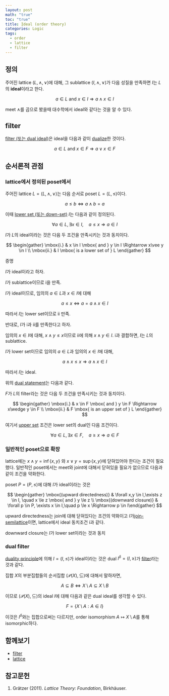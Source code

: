 ```yaml
---
layout: post
math: "true"
toc: "true"
title: Ideal (order theory)
categories: Logic
tags:
  - order
  - lattice
  - filter
---
```

## 정의

주어진 lattice ${ (L, \wedge, \vee) }$에 대해, 그 sublattice ${ (I,\wedge,\vee) }$가 다음 성질을 만족하면 ${ I }$는 ${ L }$의 **ideal**이라고 한다.

$$ a \in L \mbox{ and }  x \in I \Rightarrow a \wedge x \in I $$

meet ${ \wedge }$를 곱으로 봤을때 ${ }$대수학에서 ideal와 같다는 것을 알 수 있다.

## filter

[filter (또는 dual ideal)]()은 ideal을 다음과 같이 [dualize](https://paraconsistent.github.io/logic/2024/03/03/duality-(order-theory).html)한 것이다.

$$ a \in L \mbox{ and } x \in F \Rightarrow a \vee x \in F $$

## 순서론적 관점


### lattice에서 정의된 poset에서

주어진 lattice ${ L=(L,\wedge,\vee) }$는 다음 순서로 poset ${ L=(L,\le) }$이다.

$$ a \le b \iff a \wedge b = a $$

이때 [lower set (또는 down-set)](https://paraconsistent.github.io/logic/2024/02/28/upper-set.html#%EC%A0%95%EC%9D%98) ${ I }$는 다음과 같이 정의된다.

$$ \forall   a \in L, \exists x \in I,\quad a \le x \Rightarrow a \in I $$

${ I }$가 ${ L }$의 ideal이라는 것은 다음 두 조건을 만족시키는 것과 동치이다.

$$ \begin{gather} \mbox{i.} & x \in I \mbox{ and } y \in I \Rightarrow x\vee y \in I \\ \mbox{ii.} & I \mbox{ is a lower set of } L \end{gather} $$

증명

${ I }$가 ideal이라고 하자.

${ I }$가 sublattice이므로 i을 만족.

${ I }$가 ideal이므로, 임의의 ${ a \in L }$과 ${ x \in I }$에 대해

$$ a \le x \iff a=a \wedge x \in I $$

따라서 ${ I }$는 lower set이므로 ii 만족.

반대로, ${ I }$가 i과 ii를 만족한다고 하자.

임의의 ${ x \in I }$에 대해, ${ x \wedge y \le x }$이므로 ii에 의해 ${ x \wedge y \in I }$. i과 결합하면, ${ I }$는 ${ L }$의 sublattice.

${ I }$가 lower set이므로 임의의 ${ a \in L }$과 임의의 ${ x \in I }$에 대해,

$$ a \wedge x \le x \Rightarrow a\wedge x \in I  $$

따라서 ${ I }$는 ideal.

위의 [dual statement](https://paraconsistent.github.io/logic/2024/03/03/duality-(order-theory).html)는 다음과 같다.

${ F }$가 ${ L }$의 filter라는 것은 다음 두 조건을 만족시키는 것과 동치이다.

$$ \begin{gather} \mbox{i.} & x \in F \mbox{ and } y \in F \Rightarrow x\wedge y \in F \\ \mbox{ii.} & F \mbox{ is an upper set of } L \end{gather} $$

여기서 [upper set](https://paraconsistent.github.io/logic/2024/02/28/upper-set.html) 조건은 lower set의 dual인 다음 조건이다.

$$ \forall a \in L, \exists x \in F, \quad a \ge x \Rightarrow a \in F  $$

### 일반적인 poset으로 확장

lattice에는 ${ x \wedge y = \inf \{ x,y \} }$ 와 ${ x \vee y = \sup \{ x,y \} }$에 닫혀있어야 한다는 조건이 필요했다. 일반적인 poset에서는 meet와 joint에 대해서 닫혀있을 필요가 없으므로 다음과 같이 조건을 약화한다.

poset ${ P=(P,\le) }$에 대해 ${ I }$가 ideal이라는 것은

$$ \begin{gather} \mbox{(upward directedness)} & \forall x,y \in I,\exists z \in I, \quad x \le z \mbox{ and } y \le z \\ \mbox{(downward closure)} & \forall p \in P, \exists x \in I,\quad p \le x \Rightarrow p \in I\end{gather} $$

upward directedness는 join에 대해 닫혀있다는 조건의 약화이고 ${ I }$가[join-semilattice](https://paraconsistent.github.io/logic/2024/02/27/lattice.html#semilattice)이면, lattice에서 ideal 동치조건 i과 같다.

downward closure는 ${ I }$가 lower set이라는 것과 동치

### dual filter

[duality principle](https://paraconsistent.github.io/logic/2024/03/03/duality-(order-theory).html#duality-priciple)에 의해 ${I= (I, \le) }$가 ideal이라는 것은 dual ${ I^{\delta}=(I,\ge) }$가 [filter](https://paraconsistent.github.io/logic/2024/02/27/filter.html)라는 것과 같다.

집합 ${ X }$의 부분집합들의 순서집합 ${ (\mathcal{P}(X),\subseteq) }$에 대해서 말하자면,

$$ A \subseteq B \iff X\setminus A \subseteq X\setminus B $$

이므로 ${ (\mathcal{P}(X),\subseteq) }$의 ideal ${ I }$에 대해 다음과 같은 dual ideal를 생각할 수 있다.

$$ F=\{ X \setminus A: A \in I \}$$

이것은 ${ I^{\delta} }$와는 집합으로써는 다르지만, order isomorphism ${ A \mapsto X\setminus A}$를 통해 isomorphic하다.

## 함께보기

- [filter](https://paraconsistent.github.io/logic/2024/02/27/filter.html)
- [lattice](https://paraconsistent.github.io/logic/2024/02/27/lattice.html)

## 참고문헌

1. Grätzer (2011). *Lattice Theory: Foundation*, Birkhäuser.